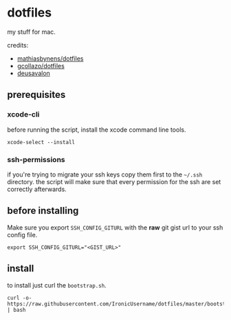 # dotfiles
my stuff for mac.

credits:
- [mathiasbynens/dotfiles](https://github.com/mathiasbynens/dotfiles)
- [gcollazo/dotfiles](https://github.com/gcollazo/dotfiles)
- [deusavalon](https://github.com/deusavalon/dotfiles)

## prerequisites
### xcode-cli
before running the script, install the xcode command line tools.
```
xcode-select --install
```

### ssh-permissions
if you're trying to migrate your ssh keys copy them first to the `~/.ssh` directory.
the script will make sure that every permission for the ssh are set correctly afterwards.

## before installing
Make sure you export `SSH_CONFIG_GITURL` with the <b>raw</b> git gist url to your ssh config file.
```
export SSH_CONFIG_GITURL="<GIST_URL>"
```

## install
to install just curl the `bootstrap.sh`.

```
curl -o- https://raw.githubusercontent.com/IronicUsername/dotfiles/master/bootstrap.sh | bash
```
